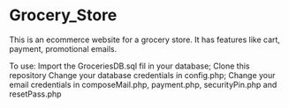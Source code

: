 # Grocery_Store
This is an ecommerce website for a grocery store. It has features like cart, payment, promotional emails. 

To use: Import the GroceriesDB.sql fil in your database; Clone this repository Change your database credentials in config.php; Change your email credentials in composeMail.php, payment.php, securityPin.php and resetPass.php
